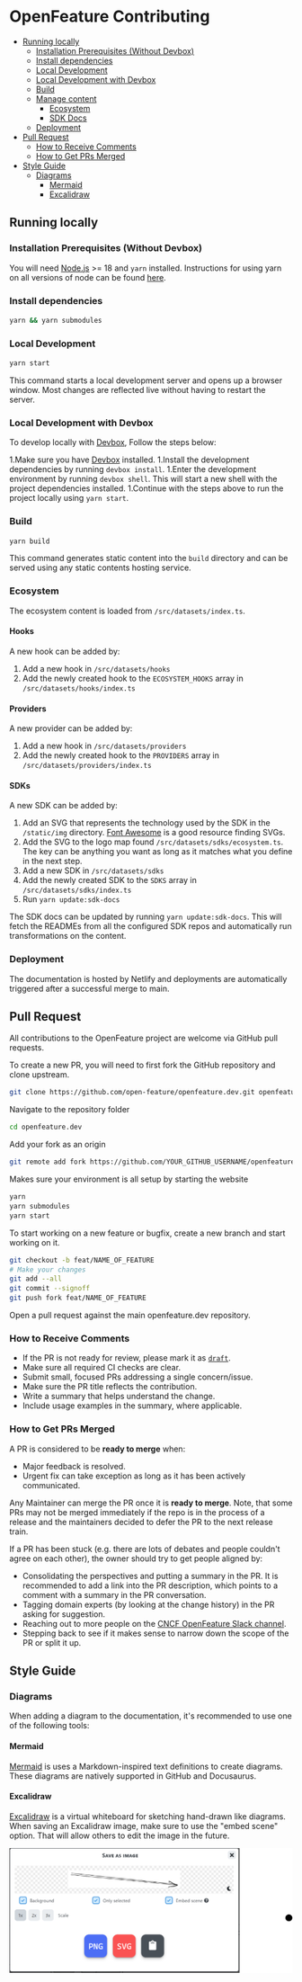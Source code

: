 # OpenFeature Contributing <!-- omit in toc -->

- [Running locally](#running-locally)
  - [Installation Prerequisites (Without Devbox)](#installation-prerequisites-without-devbox)
  - [Install dependencies](#install-dependencies)
  - [Local Development](#local-development)
  - [Local Development with Devbox](#local-development-with-devbox)
  - [Build](#build)
  - [Manage content](#manage-content)
    - [Ecosystem](#ecosystem)
    - [SDK Docs](#sdk-docs)
  - [Deployment](#deployment)
- [Pull Request](#pull-request)
  - [How to Receive Comments](#how-to-receive-comments)
  - [How to Get PRs Merged](#how-to-get-prs-merged)
- [Style Guide](#style-guide)
  - [Diagrams](#diagrams)
    - [Mermaid](#mermaid)
    - [Excalidraw](#excalidraw)

## Running locally

### Installation Prerequisites (Without Devbox)

You will need [Node.js](https://nodejs.org/en/download) >= 18 and `yarn` installed.
Instructions for using yarn on all versions of node can be found [here](https://yarnpkg.com/getting-started/install).

### Install dependencies

```sh
yarn && yarn submodules
```

### Local Development

```sh
yarn start
```

This command starts a local development server and opens up a browser window.
Most changes are reflected live without having to restart the server.

### Local Development with Devbox

To develop locally with [Devbox](https://www.jetify.com/devbox), Follow the steps below:

1.Make sure you have [Devbox](https://www.jetify.com/devbox/docs/installing_devbox/) installed.
1.Install the development dependencies by running `devbox install`.
1.Enter the development environment by running `devbox shell`. This will start a new shell with the project dependencies installed.
1.Continue with the steps above to run the project locally using `yarn start`.

### Build

```sh
yarn build
```

This command generates static content into the `build` directory and can be served using any static contents hosting service.

### Ecosystem

The ecosystem content is loaded from `/src/datasets/index.ts`.

#### Hooks

A new hook can be added by:

1. Add a new hook in `/src/datasets/hooks`
1. Add the newly created hook to the `ECOSYSTEM_HOOKS` array in `/src/datasets/hooks/index.ts`

#### Providers

A new provider can be added by:

1. Add a new hook in `/src/datasets/providers`
1. Add the newly created hook to the `PROVIDERS` array in `/src/datasets/providers/index.ts`

#### SDKs

A new SDK can be added by:

1. Add an SVG that represents the technology used by the SDK in the `/static/img` directory. [Font Awesome](https://fontawesome.com/) is a good resource finding SVGs.
1. Add the SVG to the logo map found `/src/datasets/sdks/ecosystem.ts`. The key can be anything you want as long as it matches what you define in the next step.
1. Add a new SDK in `/src/datasets/sdks`
1. Add the newly created SDK to the `SDKS` array in `/src/datasets/sdks/index.ts`
1. Run `yarn update:sdk-docs`

The SDK docs can be updated by running `yarn update:sdk-docs`.
This will fetch the READMEs from all the configured SDK repos and automatically run transformations on the content.

### Deployment

The documentation is hosted by Netlify and deployments are automatically triggered after a successful merge to main.

## Pull Request

All contributions to the OpenFeature project are welcome via GitHub pull requests.

To create a new PR, you will need to first fork the GitHub repository and clone upstream.

```bash
git clone https://github.com/open-feature/openfeature.dev.git openfeature.dev
```

Navigate to the repository folder

```bash
cd openfeature.dev
```

Add your fork as an origin

```bash
git remote add fork https://github.com/YOUR_GITHUB_USERNAME/openfeature.dev.git
```

Makes sure your environment is all setup by starting the website

```bash
yarn
yarn submodules
yarn start
```

To start working on a new feature or bugfix, create a new branch and start working on it.

```bash
git checkout -b feat/NAME_OF_FEATURE
# Make your changes
git add --all
git commit --signoff
git push fork feat/NAME_OF_FEATURE
```

Open a pull request against the main openfeature.dev repository.

### How to Receive Comments

- If the PR is not ready for review, please mark it as
  [`draft`](https://github.blog/2019-02-14-introducing-draft-pull-requests/).
- Make sure all required CI checks are clear.
- Submit small, focused PRs addressing a single concern/issue.
- Make sure the PR title reflects the contribution.
- Write a summary that helps understand the change.
- Include usage examples in the summary, where applicable.

### How to Get PRs Merged

A PR is considered to be **ready to merge** when:

- Major feedback is resolved.
- Urgent fix can take exception as long as it has been actively communicated.

Any Maintainer can merge the PR once it is **ready to merge**. Note, that some
PRs may not be merged immediately if the repo is in the process of a release and
the maintainers decided to defer the PR to the next release train.

If a PR has been stuck (e.g. there are lots of debates and people couldn't agree
on each other), the owner should try to get people aligned by:

- Consolidating the perspectives and putting a summary in the PR. It is
  recommended to add a link into the PR description, which points to a comment
  with a summary in the PR conversation.
- Tagging domain experts (by looking at the change history) in the PR asking
  for suggestion.
- Reaching out to more people on the [CNCF OpenFeature Slack channel](https://cloud-native.slack.com/archives/C0344AANLA1).
- Stepping back to see if it makes sense to narrow down the scope of the PR or
  split it up.

## Style Guide

### Diagrams

When adding a diagram to the documentation, it's recommended to use one of the following tools:

#### Mermaid

[Mermaid](https://mermaid-js.github.io/) is uses a Markdown-inspired text definitions to create diagrams. These diagrams are natively supported in GitHub and Docusaurus.

#### Excalidraw

[Excalidraw](https://excalidraw.com/) is a virtual whiteboard for sketching hand-drawn like diagrams. When saving an Excalidraw image, make sure to use the "embed scene" option. That will allow others to edit the image in the future.

![Excalidraw Embed Scene](./static/img/excalidraw-embed-scene.png)
